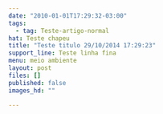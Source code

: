 ```yaml
---
date: "2010-01-01T17:29:32-03:00"
tags:
  - tag: Teste-artigo-normal
hat: Teste chapeu
title: "Teste titulo 29/10/2014 17:29:23"
support_line: Teste linha fina
menu: meio ambiente
layout: post
files: []
published: false
images_hd: ""

---
```

